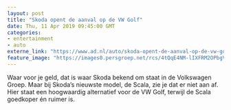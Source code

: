 ```yaml
---
layout: post
title: "Skoda opent de aanval op de VW Golf"
date: Thu, 11 Apr 2019 09:45:00 GMT
categories: 
- entertainment 
- auto 
externe_link: "https://www.ad.nl/auto/skoda-opent-de-aanval-op-de-vw-golf~ab7f8745/"
feature_image: "https://images0.persgroep.net/rcs/4tQqE4NM-lIXFRM2OPbgVVGAY-M/diocontent/145296622/_fitwidth/400/?appId=21791a8992982cd8da851550a453bd7f&quality=0.7"
---
```


Waar voor je geld, dat is waar Skoda bekend om staat in de Volkswagen Groep. Maar bij Skoda’s nieuwste model, de Scala, zie je dat er niet aan af. Hier staat een hoogwaardig alternatief voor de VW Golf, terwijl de Scala goedkoper én ruimer is.
